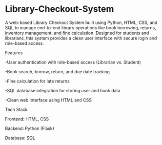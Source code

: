# Library-Checkout-System
A web-based Library Checkout System built using Python, HTML, CSS, and SQL to manage end-to-end library operations like book borrowing, returns, inventory management, and fine calculation. Designed for students and librarians, this system provides a clean user interface with secure login and role-based access.

Features

-User authentication with role-based access (Librarian vs. Student)

-Book search, borrow, return, and due date tracking

-Fine calculation for late returns

-SQL database integration for storing user and book data

-Clean web interface using HTML and CSS

Tech Stack

Frontend: HTML, CSS

Backend: Python (Flask)

Database: SQL
